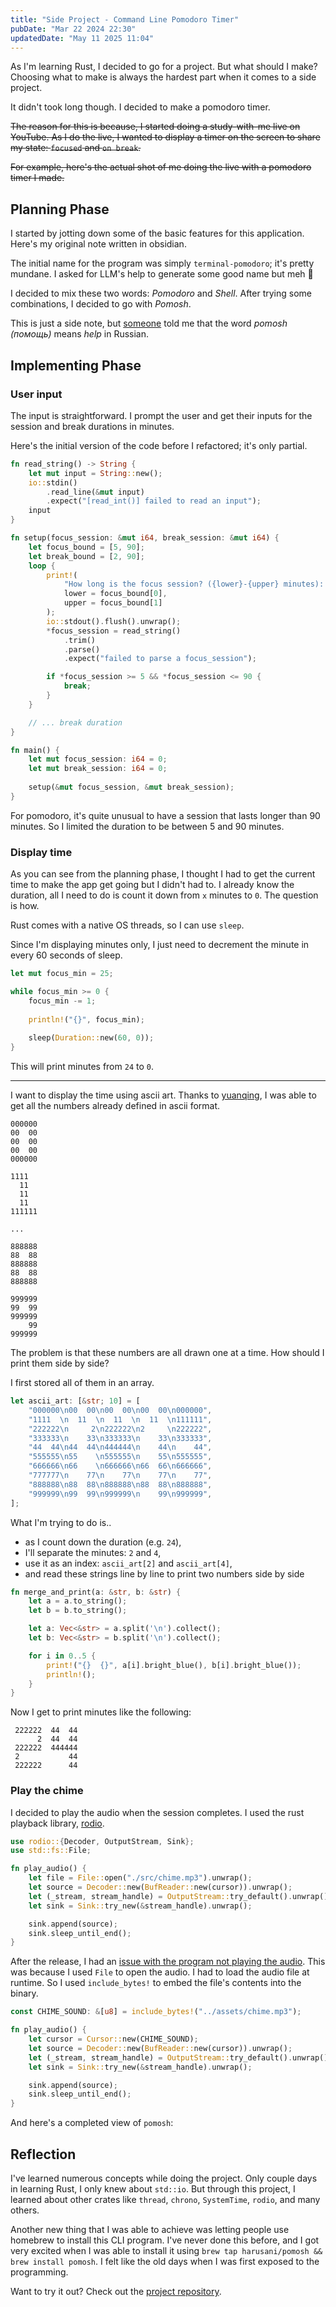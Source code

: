 ```yaml
---
title: "Side Project - Command Line Pomodoro Timer"
pubDate: "Mar 22 2024 22:30"
updatedDate: "May 11 2025 11:04"
---
```


As I'm learning Rust, I decided to go for a project. But what should I make? Choosing what to make is always the hardest part when it comes to a side project. 

It didn't took long though. I decided to make a pomodoro timer. 

~~The reason for this is because, I started doing a study-with-me live on YouTube. As I do the live, I wanted to display a timer on the screen to share my state: `focused` and `on break`.~~

~~For example, here's the actual shot of me doing the live with a pomodoro timer I made.~~


## Planning Phase

I started by jotting down some of the basic features for this application. Here's my original note written in obsidian.

The initial name for the program was simply `terminal-pomodoro`; it's pretty mundane. I asked for LLM's help to generate some good name but meh 🫤

I decided to mix these two words: _Pomodoro_ and _Shell_. After trying some combinations, I decided to go with _Pomosh_.

This is just a side note, but [someone](https://mastodon.social/@zenforyen/112136497291326282) told me that the word _pomosh (помощь)_ means _help_ in Russian.


## Implementing Phase
### User input 

The input is straightforward. I prompt the user and get their inputs for the session and break durations in minutes.

Here's the initial version of the code before I refactored; it's only partial.

```rust
fn read_string() -> String {
    let mut input = String::new();
    io::stdin()
        .read_line(&mut input)
        .expect("[read_int()] failed to read an input");
    input
}

fn setup(focus_session: &mut i64, break_session: &mut i64) {
    let focus_bound = [5, 90];
    let break_bound = [2, 90];
    loop {
        print!(
            "How long is the focus session? ({lower}-{upper} minutes): ",
            lower = focus_bound[0],
            upper = focus_bound[1]
        );
        io::stdout().flush().unwrap();
        *focus_session = read_string()
            .trim()
            .parse()
            .expect("failed to parse a focus_session");

        if *focus_session >= 5 && *focus_session <= 90 {
            break;
        }
    }

	// ... break duration
}

fn main() {
	let mut focus_session: i64 = 0;
	let mut break_session: i64 = 0;
	
	setup(&mut focus_session, &mut break_session);
}
```

For pomodoro, it's quite unusual to have a session that lasts longer than 90 minutes. So I limited the duration to be between 5 and 90 minutes. 

### Display time

As you can see from the planning phase, I thought I had to get the current time to make the app get going but I didn't had to. I already know the duration, all I need to do is count it down from `x` minutes to `0`. The question is how. 

Rust comes with a native OS threads, so I can use `sleep`.

Since I'm displaying minutes only, I just need to decrement the minute in every 60 seconds of sleep.

```rust
let mut focus_min = 25;

while focus_min >= 0 {
	focus_min -= 1;
	
	println!("{}", focus_min);
	
	sleep(Duration::new(60, 0));
}
```

This will print minutes from `24` to `0`. 

---

I want to display the time using ascii art. Thanks to [yuanqing](https://gist.github.com/yuanqing/ffa2244bd134f911d365), I was able to get all the numbers already defined in ascii format.

```text
000000
00  00
00  00
00  00
000000

1111
  11
  11
  11
111111

...

888888
88  88
888888
88  88
888888

999999
99  99
999999
    99
999999
```

The problem is that these numbers are all drawn one at a time. How should I print them side by side?

I first stored all of them in an array.
```rust
let ascii_art: [&str; 10] = [
	"000000\n00  00\n00  00\n00  00\n000000",
	"1111  \n  11  \n  11  \n  11  \n111111",
	"222222\n     2\n222222\n2     \n222222",
	"333333\n    33\n333333\n    33\n333333",
	"44  44\n44  44\n444444\n    44\n    44",
	"555555\n55    \n555555\n    55\n555555",
	"666666\n66    \n666666\n66  66\n666666",
	"777777\n    77\n    77\n    77\n    77",
	"888888\n88  88\n888888\n88  88\n888888",
	"999999\n99  99\n999999\n    99\n999999",
];
```

What I'm trying to do is..
- as I count down the duration (e.g. `24`),
- I'll separate the minutes: `2` and `4`,
- use it as an index: `ascii_art[2]` and `ascii_art[4]`,
- and read these strings line by line to print two numbers side by side

```rust
fn merge_and_print(a: &str, b: &str) {
    let a = a.to_string();
    let b = b.to_string();

    let a: Vec<&str> = a.split('\n').collect();
    let b: Vec<&str> = b.split('\n').collect();

    for i in 0..5 {
        print!("{}  {}", a[i].bright_blue(), b[i].bright_blue());
        println!();
    }
}
```

Now I get to print minutes like the following:

```text
 222222  44  44
      2  44  44
 222222  444444
 2           44
 222222      44
```

### Play the chime

I decided to play the audio when the session completes. I used the rust playback library, [rodio](https://github.com/RustAudio/rodio). 

```rust
use rodio::{Decoder, OutputStream, Sink};
use std::fs::File;

fn play_audio() {
	let file = File::open("./src/chime.mp3").unwrap();
    let source = Decoder::new(BufReader::new(cursor)).unwrap();
    let (_stream, stream_handle) = OutputStream::try_default().unwrap();
    let sink = Sink::try_new(&stream_handle).unwrap();

    sink.append(source);
    sink.sleep_until_end();
}
```

After the release, I had an [issue with the program not playing the audio](https://github.com/harusani/pomosh/issues/3). This was because I used `File` to open the audio. I had to load the audio file at runtime. So I used `include_bytes!` to embed the file's contents into the binary.

```rust
const CHIME_SOUND: &[u8] = include_bytes!("../assets/chime.mp3");

fn play_audio() {
    let cursor = Cursor::new(CHIME_SOUND);
    let source = Decoder::new(BufReader::new(cursor)).unwrap();
    let (_stream, stream_handle) = OutputStream::try_default().unwrap();
    let sink = Sink::try_new(&stream_handle).unwrap();

    sink.append(source);
    sink.sleep_until_end();
}
```

And here's a completed view of `pomosh`:


## Reflection

I've learned numerous concepts while doing the project. Only couple days in learning Rust, I only knew about `std::io`. But through this project, I learned about other crates like `thread`, `chrono`, `SystemTime`, `rodio`, and many others.

Another new thing that I was able to achieve was letting people use homebrew to install this CLI program. I've never done this before, and I got very excited when I was able to install it using `brew tap harusani/pomosh && brew install pomosh`. I felt like the old days when I was first exposed to the programming.

Want to try it out? Check out the [project repository](https://github.com/harusani/pomosh).
